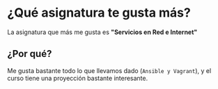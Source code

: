# ¿Qué asignatura te gusta más?

La asignatura que más me gusta es **"Servicios en Red e Internet"**

## ¿Por qué?

Me gusta bastante todo lo que llevamos dado (`Ansible y Vagrant`), y el curso tiene una proyección bastante interesante.